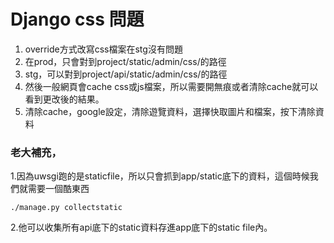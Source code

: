 # Django css 問題

1. override方式改寫css檔案在stg沒有問題
2. 在prod，只會對到project/static/admin/css/的路徑
3. stg，可以對到project/api/static/admin/css/的路徑
4. 然後一般網頁會cache css或js檔案，所以需要開無痕或者清除cache就可以看到更改後的結果。
5. 清除cache，google設定，清除遊覽資料，選擇快取圖片和檔案，按下清除資料





### 老大補充，

1.因為uwsgi跑的是staticfile，所以只會抓到app/static底下的資料，這個時候我們就需要一個酷東西

```text
./manage.py collectstatic
```

2.他可以收集所有api底下的static資料存進app底下的static file內。

